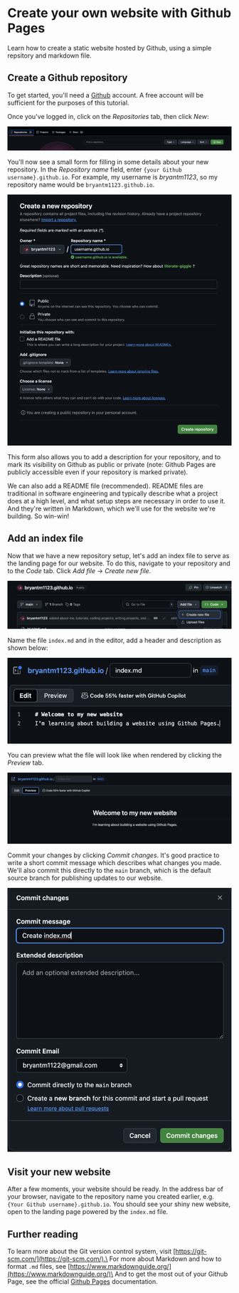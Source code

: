 # Create your own website with Github Pages
Learn how to create a static website hosted by Github, using a simple repsitory and markdown file.

## Create a Github repository
To get started, you'll need a [Github](https://github.com/) account. A free account will be sufficient for the purposes of this tutorial.

Once you've logged in, click on the *Repositories* tab, then click *New*:

![create new repository](gh-new-repo.png)

You'll now see a small form for filling in some details about your new repository. In the *Repository name* field, enter `{your Github username}.github.io`. For example, my username is *bryantm1123*, so my repository name would be `bryantm1123.github.io`.

![new repository details](gh-new-repo-form.png)

This form also allows you to add a description for your repository, and to mark its visibility on Github as public or private (note: Github Pages are publicly accessible even if your repository is marked private).

We can also add a README file (recommended). README files are traditional in software engineering and typically describe what a project does at a high level, and what setup steps are necessary in order to use it. And they're written in Markdown, which we'll use for the website we're building. So win-win!

## Add an index file
Now that we have a new repository setup, let's add an index file to serve as the landing page for our website. To do this, navigate to your repository and to the *Code* tab. Click *Add file* -> *Create new file*.

![create new file](gh-create-new-file.png)

Name the file `index.md` and in the editor, add a header and description as shown below:

![create index file](gh-create-index-file.png)

You can preview what the file will look like when rendered by clicking the *Preview* tab.

![preview index file](gh-index-file-preview.png)

Commit your changes by clicking *Commit changes*. It's good practice to write a short commit message which describes what changes you made. We'll also commit this directly to the `main` branch, which is the default source branch for publishing updates to our website.

![commit changes](gh-commit-index-file.png)

## Visit your new website
After a few moments, your website should be ready. In the address bar of your browser, navigate to the repository name you created earlier, e.g. `{Your Github username}.github.io`. You should see your shiny new website, open to the landing page powered by the `index.md` file.

## Further reading
To learn more about the Git version control system, visit [https://git-scm.com/](https://git-scm.com/).\
For more about Markdown and how to format `.md` files, see [https://www.markdownguide.org/](https://www.markdownguide.org/)\
And to get the most out of your Github Page, see the official [Github Pages](https://docs.github.com/en/pages) documentation.